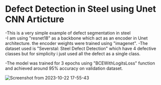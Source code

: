 # Defect Detection in Steel using Unet CNN Articture

-This is a very simple example of defect segmentation in steel <br>
-I am using "resnet18" as a backbone which act as an encoder in Unet architecture. the encoder weights were trained using "imagenet".
-The dataset used is "Severstal: Steel Defect Detection" which have 4 defective classes but for simplicity i just used all the defect as a single class.

-The model was trained for 3 epochs using "BCEWithLogitsLoss" function and achieved around 95% accuracy on validation dataset.



![Screenshot from 2023-10-22 17-55-43](https://github.com/abdulnim/Pytorch-Projects/assets/113373212/3b85c592-1110-4be4-b9b3-d98a44f5fea5)




